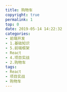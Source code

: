 ```yaml
---
title: 购物车
copyright: true
permalink: 1
top: 0
date: 2019-05-14 14:22:32
categories:
- 前端开发
- 1.基础知识
- 5.前端框架
- React
- 4.项目实战
- 2.购物车
tags:
- React
- 项目实战
- 购物车
---
```

